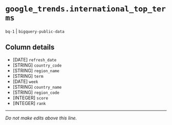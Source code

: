 # `google_trends.international_top_terms`
`bq-1` | `bigquery-public-data`

## Column details
* [DATE]      `refresh_date`
* [STRING]    `country_code`
* [STRING]    `region_name`
* [STRING]    `term`
* [DATE]      `week`
* [STRING]    `country_name`
* [STRING]    `region_code`
* [INTEGER]   `score`
* [INTEGER]   `rank`

-------------------------------------------------------------------------------
*Do not make edits above this line.*
